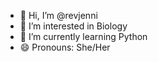 - 👋 Hi, I’m @revjenni
- 👀 I’m interested in Biology
- 🌱 I’m currently learning Python
- 😄 Pronouns: She/Her

<!---
revjenni/revjenni is a ✨ special ✨ repository because its `README.md` (this file) appears on your GitHub profile.
You can click the Preview link to take a look at your changes.
--->
